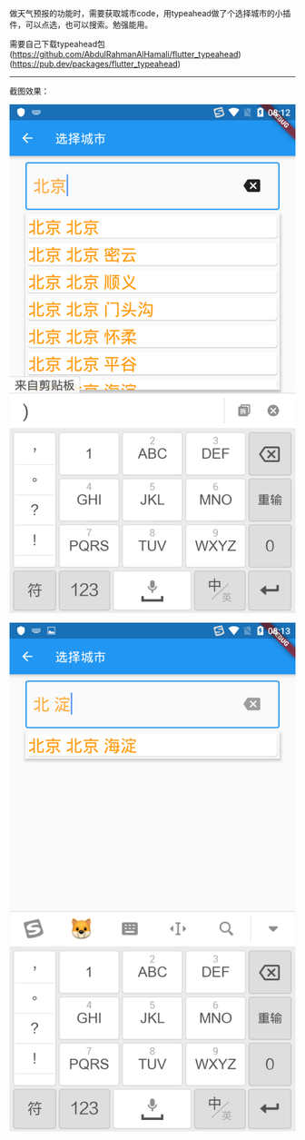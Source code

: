 做天气预报的功能时，需要获取城市code，用typeahead做了个选择城市的小插件，可以点选，也可以搜索。勉强能用。

需要自己下载typeahead包
(https://github.com/AbdulRahmanAlHamali/flutter_typeahead)
(https://pub.dev/packages/flutter_typeahead)

---

截图效果：

![点选](https://github.com/taihangg/city_picker/blob/master/screenshot/Screenshot_2019-11-19-08-12-52.png)

![搜索](https://github.com/taihangg/city_picker/blob/master/screenshot/Screenshot_2019-11-19-08-13-14.png)
